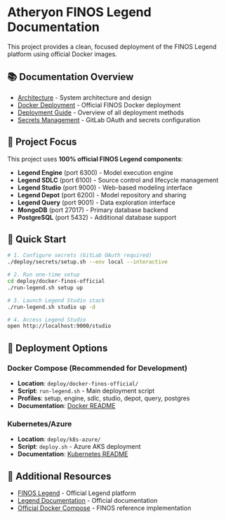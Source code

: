 # Atheryon FINOS Legend Documentation

This project provides a clean, focused deployment of the FINOS Legend platform using official Docker images.

## 📚 Documentation Overview

- [Architecture](architecture.md) - System architecture and design
- [Docker Deployment](../deploy/docker-finos-official/README_DOCKER.md) - Official FINOS Docker deployment
- [Deployment Guide](../deploy/DEPLOYMENT_GUIDE.md) - Overview of all deployment methods
- [Secrets Management](../deploy/secrets/README.md) - GitLab OAuth and secrets configuration

## 🎯 Project Focus

This project uses **100% official FINOS Legend components**:
- **Legend Engine** (port 6300) - Model execution engine
- **Legend SDLC** (port 6100) - Source control and lifecycle management
- **Legend Studio** (port 9000) - Web-based modeling interface
- **Legend Depot** (port 6200) - Model repository and sharing
- **Legend Query** (port 9001) - Data exploration interface
- **MongoDB** (port 27017) - Primary database backend
- **PostgreSQL** (port 5432) - Additional database support

## 🚀 Quick Start

```bash
# 1. Configure secrets (GitLab OAuth required)
./deploy/secrets/setup.sh --env local --interactive

# 2. Run one-time setup
cd deploy/docker-finos-official
./run-legend.sh setup up

# 3. Launch Legend Studio stack
./run-legend.sh studio up -d

# 4. Access Legend Studio
open http://localhost:9000/studio
```

## 🐳 Deployment Options

### Docker Compose (Recommended for Development)
- **Location**: `deploy/docker-finos-official/`
- **Script**: `run-legend.sh` - Main deployment script
- **Profiles**: setup, engine, sdlc, studio, depot, query, postgres
- **Documentation**: [Docker README](../deploy/docker-finos-official/README_DOCKER.md)

### Kubernetes/Azure
- **Location**: `deploy/k8s-azure/`
- **Script**: `deploy.sh` - Azure AKS deployment
- **Documentation**: [Kubernetes README](../deploy/k8s/README.md)

## 📖 Additional Resources

- [FINOS Legend](https://github.com/finos/legend) - Official Legend platform
- [Legend Documentation](https://legend.finos.org/) - Official documentation
- [Official Docker Compose](https://github.com/finos/legend/tree/master/installers/docker-compose) - FINOS reference implementation
